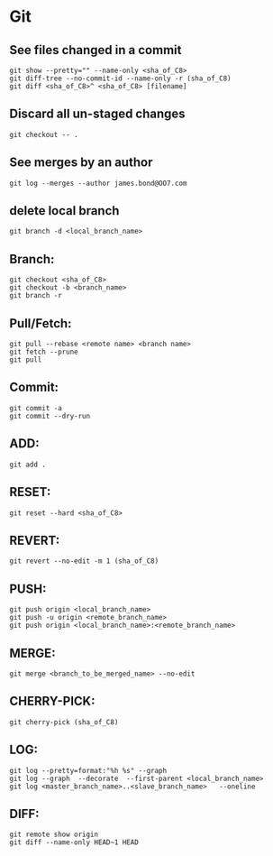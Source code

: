 # Git

## See files changed in a commit
```
git show --pretty="" --name-only <sha_of_C8>
git diff-tree --no-commit-id --name-only -r (sha_of_C8)
git diff <sha_of_C8>^ <sha_of_C8> [filename]
```


## Discard all un-staged changes
```
git checkout -- .
```

## See merges by an author
```
git log --merges --author james.bond@OO7.com
```

## delete local branch
```
git branch -d <local_branch_name>
```

## Branch:
```
git checkout <sha_of_C8>
git checkout -b <branch_name>
git branch -r
```

## Pull/Fetch:
```
git pull --rebase <remote name> <branch name>
git fetch --prune
git pull
```

## Commit:
```
git commit -a
git commit --dry-run
```

## ADD:
```
git add .
```

## RESET:
```
git reset --hard <sha_of_C8>
```

## REVERT:
```
git revert --no-edit -m 1 (sha_of_C8)
```


## PUSH:
```
git push origin <local_branch_name>
git push -u origin <remote_branch_name>
git push origin <local_branch_name>:<remote_branch_name>
```

## MERGE:
```
git merge <branch_to_be_merged_name> --no-edit
```

## CHERRY-PICK:
```
git cherry-pick (sha_of_C8)
```

## LOG:
```
git log --pretty=format:"%h %s" --graph
git log --graph  --decorate  --first-parent <local_branch_name>
git log <master_branch_name>..<slave_branch_name>   --oneline
```

## DIFF:
```
git remote show origin
git diff --name-only HEAD~1 HEAD
```